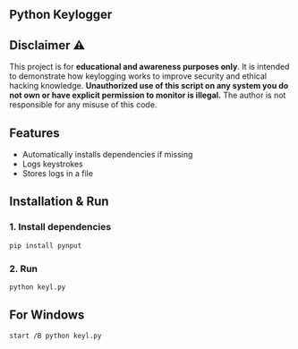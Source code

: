 ## Python Keylogger  

## Disclaimer ⚠️  
This project is for **educational and awareness purposes only**. It is intended to demonstrate how keylogging works to improve security and ethical hacking knowledge. **Unauthorized use of this script on any system you do not own or have explicit permission to monitor is illegal.** The author is not responsible for any misuse of this code.  

## Features  
- Automatically installs dependencies if missing  
- Logs keystrokes  
- Stores logs in a file  

## Installation & Run  

### 1. Install dependencies  
```bash
pip install pynput
```
### 2. Run

```bash
python keyl.py
```

## For Windows 
 ```batch
start /B python keyl.py
```
